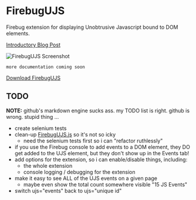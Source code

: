 FirebugUJS
==========

Firebug extension for displaying Unobtrusive Javascript bound to DOM elements.

[Introductory Blog Post](http://remi.org/2009/01/06/using-firebug-to-debug-unobtrusive-javascript.html)

![FirebugUJS Screenshot](http://github.com/remi/firebug-ujs/raw/master/images/screenshot.png)

    more documentation coming soon

[Download FirebugUJS](http://github.com/remi/firebug-ujs/raw/master/firebug-ujs.xpi)


TODO
----

__NOTE:__ github's markdown engine sucks ass.  my TODO list is right.  github is wrong.  stupid thing ...

 * create selenium tests
 * clean-up [FirebugUJS.js][js] so it's not so icky
   * need the selenium tests first so i can "refactor ruthlessly"
 * if you use the Firebug console to add events to a DOM element, they DO get added 
   to the UJS element, but they don't show up in the Events tab!
 * add options for the extension, so i can enable/disable things, including:
   * the whole extension
   * console logging / debugging for the extension
 * make it easy to see ALL of the UJS events on a given page
   * maybe even show the total count somewhere visible "15 JS Events"
 * switch ujs="events" back to ujs="unique id"


[js]: http://github.com/remi/firebug-ujs/tree/master/firebug-ujs/chrome/firebugUJS/FirebugUJS.js

